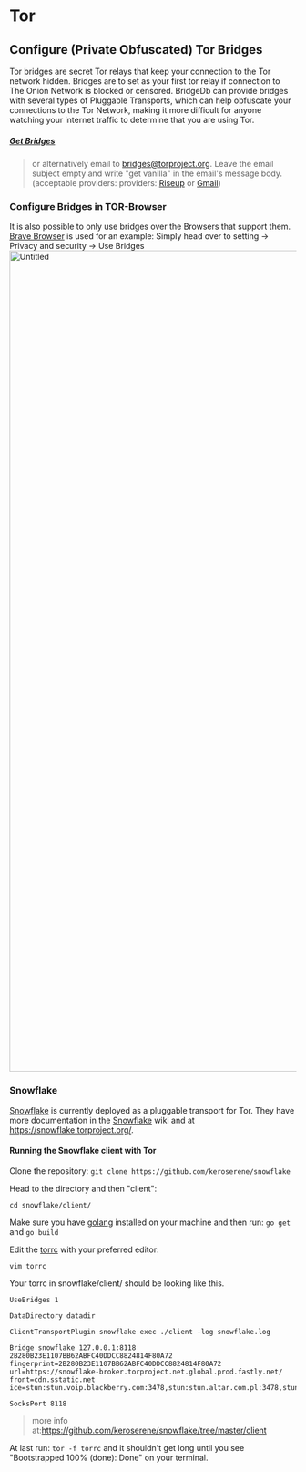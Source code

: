 # Tor
## Configure (Private Obfuscated) Tor Bridges

Tor bridges are secret Tor relays that keep your connection to the Tor network hidden. Bridges are to set as your first tor relay if connection to The Onion Network is blocked or censored. BridgeDb can provide bridges with several types of Pluggable Transports, which can help obfuscate your connections to the Tor Network, making it more difficult for anyone watching your internet traffic to determine that you are using Tor.

##### [Get Bridges](https://bridges.torproject.org/)
> or alternatively email to bridges@torproject.org. Leave the email subject empty and write "get vanilla" in the email's message body. (acceptable providers: providers: [Riseup](https://riseup.net/) or [Gmail](https://mail.google.com/))



### Configure Bridges in TOR-Browser

It is also possible to only use bridges over the Browsers that support them. [Brave Browser](https://brave.com/download/) is used for an example:
Simply head over to setting -> Privacy and security -> Use Bridges
<img width="1440" alt="Untitled" src="https://user-images.githubusercontent.com/107116406/194323292-1e8aad3a-ceff-46b5-9bfd-d4740259ee6e.png">



### Snowflake 

[Snowflake](https://github.com/keroserene/snowflake) is currently deployed as a pluggable transport for Tor.
They have more documentation in the [Snowflake](https://gitlab.torproject.org/tpo/anti-censorship/pluggable-transports/snowflake/-/wikis/home) wiki and at https://snowflake.torproject.org/.

#### Running the Snowflake client with Tor

Clone the repository:
```git clone https://github.com/keroserene/snowflake```

Head to the directory and then "client":

```
cd snowflake/client/
```

Make sure you have [golang](https://github.com/golang/go) installed on your machine and then run:
```go get```
and 
```go build```

Edit the [torrc](https://2019.www.torproject.org/docs/tor-manual.html.en) with your preferred editor:

```
vim torrc
```

Your torrc in snowflake/client/ should be looking like this.
```
UseBridges 1

DataDirectory datadir

ClientTransportPlugin snowflake exec ./client -log snowflake.log

Bridge snowflake 127.0.0.1:8118 2B280B23E1107BB62ABFC40DDCC8824814F80A72 fingerprint=2B280B23E1107BB62ABFC40DDCC8824814F80A72 url=https://snowflake-broker.torproject.net.global.prod.fastly.net/ front=cdn.sstatic.net ice=stun:stun.voip.blackberry.com:3478,stun:stun.altar.com.pl:3478,stun:stun.antisip.com:3478,stun:stun.bluesip.net:3478,stun:stun.dus.net:3478,stun:stun.epygi.com:3478,stun:stun.sonetel.com:3478,stun:stun.sonetel.net:3478,stun:stun.stunprotocol.org:3478,stun:stun.uls.co.za:3478,stun:stun.voipgate.com:3478,stun:stun.voys.nl:3478

SocksPort 8118
```

> more info at:https://github.com/keroserene/snowflake/tree/master/client

At last run:
```tor -f torrc```
and it shouldn't get long until you see "Bootstrapped 100% (done): Done" on your terminal.

